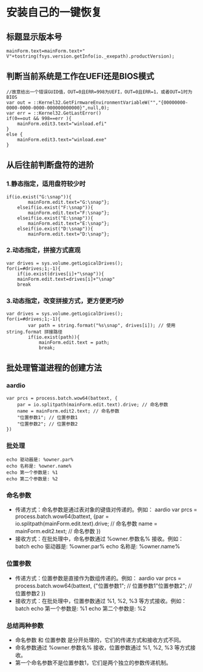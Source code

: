 # 安装自己的一键恢复
## 标题显示版本号
```aardio
mainForm.text=mainForm.text+" V"+tostring(fsys.version.getInfo(io._exepath).productVersion);
```
## 判断当前系统是工作在UEFI还是BIOS模式
```aardio
//故意给出一个错误GUID值，OUT=0且ERR=998为UEFI，OUT=0且ERR=1，或者OUT=1时为BIOS
var out = ::Kernel32.GetFirmwareEnvironmentVariableW("","{00000000-0000-0000-0000-000000000000}",null,0);
var err = ::Kernel32.GetLastError()
if(0==out && 998==err ){
	mainForm.edit3.text="winload.efi"
} 
else {
	mainForm.edit3.text="winload.exe"
}
```
## 从后往前判断盘符的进阶
### 1.静态指定，适用盘符较少时
```aardio
if(io.exist("G:\snap")){
		mainForm.edit.text="G:\snap"};
	elseif(io.exist("F:\snap")){
		mainForm.edit.text="F:\snap"};
	elseif(io.exist("E:\snap")){
		mainForm.edit.text="E:\snap"};
	elseif(io.exist("D:\snap")){
		mainForm.edit.text="D:\snap"};
```
### 2.动态指定，拼接方式直观
```aardio
var drives = sys.volume.getLogicalDrives();
for(i=#drives;1;-1){
 	if(io.exist(drives[i]+"\snap")){
 	mainForm.edit.text=drives[i]+"\snap"
 	break
```
### 3.动态指定，改变拼接方式，更方便更巧妙
```aardio
var drives = sys.volume.getLogicalDrives();
for(i=#drives;1;-1){
    	var path = string.format("%s\snap", drives[i]); // 使用 string.format 拼接路径
    	if(io.exist(path)){
        	mainForm.edit.text = path;
        	break;
```
## 批处理管道进程的创建方法
### aardio
```aardio
var prcs = process.batch.wow64(battext, {
    par = io.splitpath(mainForm.edit.text).drive; // 命名参数
    name = mainForm.edit2.text; // 命名参数
    "位置参数1"; // 位置参数1
    "位置参数2"; // 位置参数2
})
```
###  批处理
```批处理代码
echo 驱动器是: %owner.par%
echo 名称是: %owner.name%
echo 第一个参数是: %1
echo 第二个参数是: %2
```

### 命名参数
- 传递方式：命名参数是通过表对象的键值对传递的。例如： aardio var prcs = process.batch.wow64(battext, {par = io.splitpath(mainForm.edit.text).drive; // 命名参数 name = mainForm.edit2.text; // 命名参数 }) 
- 接收方式：在批处理中，命名参数通过 %owner.参数名% 接收。例如： batch echo 驱动器是: %owner.par% echo 名称是: %owner.name% 

### 位置参数
- 传递方式：位置参数是直接作为数组传递的。例如： aardio var prcs = process.batch.wow64(battext, {"位置参数1"; // 位置参数1"位置参数2"; // 位置参数2 }) 
- 接收方式：在批处理中，位置参数通过 %1, %2, %3 等方式接收。例如： batch echo 第一个参数是: %1 echo 第二个参数是: %2 

### 总结两种参数
- 命名参数 和 位置参数 是分开处理的，它们的传递方式和接收方式不同。
- 命名参数通过 %owner.参数名% 接收，位置参数通过 %1, %2, %3 等方式接收。
- 第一个命名参数不是位置参数1，它们是两个独立的参数传递机制。




